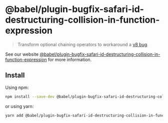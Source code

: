 # @babel/plugin-bugfix-safari-id-destructuring-collision-in-function-expression

> Transform optional chaining operators to workaround a [v8 bug](https://crbug.com/v8/11558).

See our website [@babel/plugin-bugfix-safari-id-destructuring-collision-in-function-expression](https://babeljs.io/docs/en/babel-plugin-bugfix-safari-id-destructuring-collision-in-function-expression) for more information.

## Install

Using npm:

```sh
npm install --save-dev @babel/plugin-bugfix-safari-id-destructuring-collision-in-function-expression
```

or using yarn:

```sh
yarn add @babel/plugin-bugfix-safari-id-destructuring-collision-in-function-expression --dev
```
